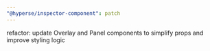 ```yaml
---
"@hyperse/inspector-component": patch
---
```


refactor: update Overlay and Panel components to simplify props and improve styling logic

